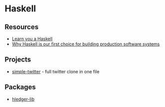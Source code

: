 # Haskell

## Resources

- [Learn you a Haskell](http://learnyouahaskell.com/introduction)
- [Why Haskell is our first choice for building production software systems](https://www.foxhound.systems/blog/why-haskell-for-production/)

## Projects

- [simple-twitter](https://github.com/Gabriel439/simple-twitter) - full twitter clone in one file

## Packages

- [hledger-lib](https://hackage.haskell.org/package/hledger-lib-0.9)

